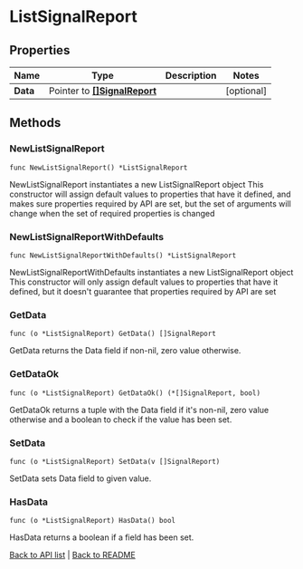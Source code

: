 # ListSignalReport

## Properties

Name | Type | Description | Notes
------------ | ------------- | ------------- | -------------
**Data** | Pointer to [**[]SignalReport**](SignalReport.md) |  | [optional] 

## Methods

### NewListSignalReport

`func NewListSignalReport() *ListSignalReport`

NewListSignalReport instantiates a new ListSignalReport object
This constructor will assign default values to properties that have it defined,
and makes sure properties required by API are set, but the set of arguments
will change when the set of required properties is changed

### NewListSignalReportWithDefaults

`func NewListSignalReportWithDefaults() *ListSignalReport`

NewListSignalReportWithDefaults instantiates a new ListSignalReport object
This constructor will only assign default values to properties that have it defined,
but it doesn't guarantee that properties required by API are set

### GetData

`func (o *ListSignalReport) GetData() []SignalReport`

GetData returns the Data field if non-nil, zero value otherwise.

### GetDataOk

`func (o *ListSignalReport) GetDataOk() (*[]SignalReport, bool)`

GetDataOk returns a tuple with the Data field if it's non-nil, zero value otherwise
and a boolean to check if the value has been set.

### SetData

`func (o *ListSignalReport) SetData(v []SignalReport)`

SetData sets Data field to given value.

### HasData

`func (o *ListSignalReport) HasData() bool`

HasData returns a boolean if a field has been set.


[Back to API list](../README.md#documentation-for-api-endpoints) | [Back to README](../README.md)
